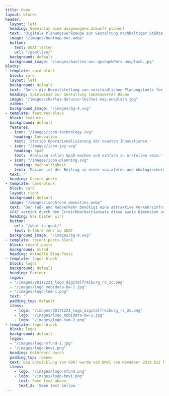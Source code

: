 ```yaml
---
title: Home
layout: blocks
header:
  layout: left
  heading: Gemeinsam eine ausgewogene Zukunft planen!
  text: 'Digitale Planungswerkzeuge zur Gestaltung nachhaltiger Städte und Regionen.'
  image: "/images/heatmap-muc.webp"
  button:
    text: GOAT testen
    url: "/goatlive/"
  background: default
  background_image: "/images/bastien-nvs-qysbqek0bts-unsplash.jpg"
blocks:
- template: card-block
  block: card
  layout: left
  background: default
  text: 'Durch die Bereitstellung von verständlichen Planungstools für den Fuß- und Radverkehr begleiten wir die Stadt- und Verkehrsplanung, sowie die Standortentwicklung, in eine offenere, spaßigere und effizientere Zukunft.'
  heading: Spielwiese zur Gestaltung lebenswerter Räume
  image: "/images/charles-deluvio-lks7vei-eag-unsplash.jpg"
  video: ''
  background_image: "/images/bg-4.svg"
- template: features-block
  block: features
  background: default
  features:
  - icon: "/images/icon-technology.svg"
    heading: Innovation
    text: 'Stetige Operationalisierung der neusten Innovationen.'
  - icon: "/images/icon-joy.svg"
    heading: Spaß
    text: 'Analysen sollen Spaß machen und einfach zu erstellen sein.'
  - icon: "/images/icon-planning.svg"
    heading: Nachhaltigkeit
    text: 'Maxime ist der Beitrag zu einer sozialeren und ökologischeren Welt.'
  text: ''
  heading: Unsere Werte
- template: card-block
  block: card
  layout: right
  background: default
  image: "/images/isochrone_amenities.webp"
  text: 'Der Fuß- und Radverkehr benötigt eine attraktive Verkehrsinfrastruktur und nahe Ziele im Sinne der 15-Minuten-Stadt. 
  GOAT vereint durch den Erreichbarkeitsansatz diese zweie Dimension und liefert über digitale Karten dynamische Analysen.'
  heading: Was bieten wir?
  button:
    url: "/what-is-goat/"
    text: Erfahre mehr zu GOAT
  background_image: "/images/bg-9.svg"
- template: recent-posts-block
  block: recent-posts
  background: muted
  heading: Aktuelle Blog-Posts
- template: logos-block
  block: logos
  background: default
  heading: Partner
  logos:
  - "/images/20171221_logo_digitalfreiburg_rz_2c.png"
  - "/images/logo_mobidata-bw-1.jpg"
  - "/images/logo-tum-1.png"
  text: ''
  padding_top: default
  items:
    - logo: "/images/20171221_logo_digitalfreiburg_rz_2c.png"
    - logo: "/images/logo_mobidata-bw-1.jpg"
    - logo: "/images/logo-tum-2.png"
- template: logos-block
  block: logos
  background: default
  logos:
  - "/images/logo-mfund-2.jpg"
  - "/images/logo-bmvi.png"
  heading: Gefördert durch
  padding_top: remove
  text: Die Entwicklung von GOAT wurde vom BMVI von November 2019 bis Februar 2021 im Rahmen der mFUND-Initiative (Förderlinie 1) an der TUM gefördert.
  items:
    - logo: "/images/logo-mfund.png"
    - logo: "/images/logo-bmvi.png"
      text: Some text above
      text_2: 'Some text bellow '
---
```

